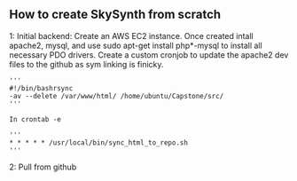 ## How to create SkySynth from scratch

1: Initial backend:
    Create an AWS EC2 instance. Once created intall apache2, mysql, and use
    sudo apt-get install php*-mysql to install all necessary PDO drivers.
    Create a custom cronjob to update the apache2 dev files to the github as
    sym linking is finicky. 

    '''
    #!/bin/bashrsync 
    -av --delete /var/www/html/ /home/ubuntu/Capstone/src/
    '''

    In crontab -e
    
    '''
    * * * * * /usr/local/bin/sync_html_to_repo.sh
    '''


2: Pull from github 
